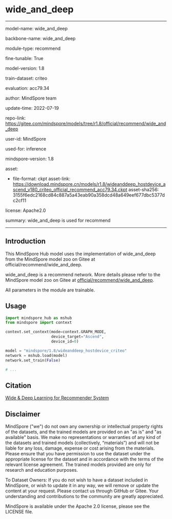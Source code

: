 # wide_and_deep

---

model-name: wide_and_deep

backbone-name: wide_and_deep

module-type: recommend

fine-tunable: True

model-version: 1.8

train-dataset: criteo

evaluation: acc79.34

author: MindSpore team

update-time: 2022-07-19

repo-link: <https://gitee.com/mindspore/models/tree/r1.8/official/recommend/wide_and_deep>

user-id: MindSpore

used-for: inference

mindspore-version: 1.8

asset:

-
    file-format: ckpt
    asset-link: <https://download.mindspore.cn/models/r1.8/wideanddeep_hostdevice_ascend_v180_criteo_official_recommend_acc79.34.ckpt>
    asset-sha256: 3155f6edc2168cd84c887a5a43eab90a358dcd48a649eef677dbc5377dc2cf11

license: Apache2.0

summary: wide_and_deep is used for recommend

---

## Introduction

This MindSpore Hub model uses the implementation of wide_and_deep from the MindSpore model zoo on Gitee at official/recommend/wide_and_deep.

wide_and_deep is a recommend network. More details please refer to the MindSpore model zoo on Gitee at [official/recommend/wide_and_deep](https://gitee.com/mindspore/models/blob/r1.8/official/recommend/wide_and_deep/README.md).

All parameters in the module are trainable.

## Usage

```python
import mindspore_hub as mshub
from mindspore import context

context.set_context(mode=context.GRAPH_MODE,
                    device_target="Ascend",
                    device_id=0)

model = "mindspore/1.8/wideanddeep_hostdevice_criteo"
network = mshub.load(model)
network.set_train(False)

# ...
```

## Citation

[Wide & Deep Learning for Recommender System](https://arxiv.org/pdf/1606.07792.pdf)

## Disclaimer

MindSpore ("we") do not own any ownership or intellectual property rights of the datasets, and the trained models are provided on an "as is" and "as available" basis. We make no representations or warranties of any kind of the datasets and trained models (collectively, “materials”) and will not be liable for any loss, damage, expense or cost arising from the materials. Please ensure that you have permission to use the dataset under the appropriate license for the dataset and in accordance with the terms of the relevant license agreement. The trained models provided are only for research and education purposes.

To Dataset Owners: If you do not wish to have a dataset included in MindSpore, or wish to update it in any way, we will remove or update the content at your request. Please contact us through GitHub or Gitee. Your understanding and contributions to the community are greatly appreciated.

MindSpore is available under the Apache 2.0 license, please see the LICENSE file.
